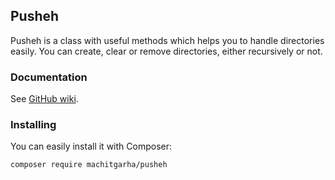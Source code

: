 ## Pusheh

Pusheh is a class with useful methods which helps you to handle directories easily. You can create, clear or remove directories, either recursively or not.

### Documentation

See [GitHub wiki](https://github.com/MAChitgarha/Pusheh/wiki).

### Installing

You can easily install it with Composer:

```
composer require machitgarha/pusheh
```